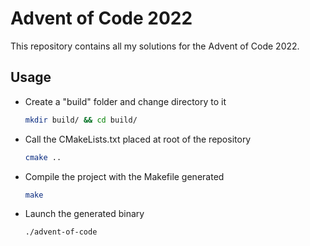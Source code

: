 # Advent of Code 2022

This repository contains all my solutions for the Advent of Code 2022.

## Usage

 * Create a "build" folder and change directory to it
    ```bash
    mkdir build/ && cd build/
    ```
 * Call the CMakeLists.txt placed at root of the repository
    ```bash
    cmake ..
    ```
 * Compile the project with the Makefile generated
    ```bash
    make
    ```
 * Launch the generated binary
   ```bash
   ./advent-of-code
   ```